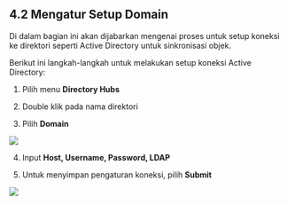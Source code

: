 ## **4.2 Mengatur Setup Domain**

Di dalam bagian ini akan dijabarkan mengenai proses untuk setup koneksi ke direktori seperti Active Directory untuk sinkronisasi objek.

Berikut ini langkah-langkah untuk melakukan setup koneksi Active Directory:

1. Pilih menu **Directory Hubs**

2. Double klik pada nama direktori

3. Pilih **Domain**

![](media/eba799ef6d785f79b430998d3b22fe49.png)

4. Input **Host, Username, Password, LDAP**

5. Untuk menyimpan pengaturan koneksi, pilih **Submit**

![](media/ae0ceab14e545bf0ae348cba566077c5.png)